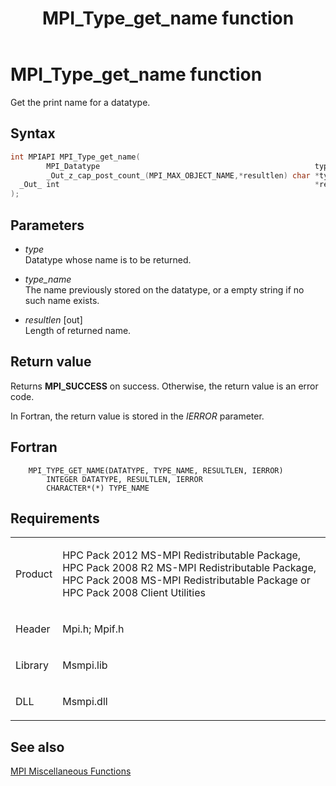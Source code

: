 ﻿---
title: MPI_Type_get_name function
TOCTitle: MPI_Type_get_name function
ms:assetid: e4c1b64b-2aa4-49be-8268-d139b65cc5ec
ms:mtpsurl: https://msdn.microsoft.com/en-us/library/Dn520572(v=VS.85)
ms:contentKeyID: 59361043
ms.date: 03/28/2018
mtps_version: v=VS.85
f1_keywords:
- MPI_TYPE_GET_NAME
- mpif/MPI_Type_get_name
- mpi/MPI_TYPE_GET_NAME
dev_langs:
- C++
- C
---

# MPI\_Type\_get\_name function

Get the print name for a datatype.

## Syntax

``` c++
int MPIAPI MPI_Type_get_name(
        MPI_Datatype                                                type,
        _Out_z_cap_post_count_(MPI_MAX_OBJECT_NAME,*resultlen) char *type_name,
  _Out_ int                                                         *resultlen
);
```

## Parameters

  - *type*  
    Datatype whose name is to be returned.

  - *type\_name*  
    The name previously stored on the datatype, or a empty string if no such name exists.

  - *resultlen* \[out\]  
    Length of returned name.

## Return value

Returns **MPI\_SUCCESS** on success. Otherwise, the return value is an error code.

In Fortran, the return value is stored in the *IERROR* parameter.

## Fortran

``` FORTRAN
    MPI_TYPE_GET_NAME(DATATYPE, TYPE_NAME, RESULTLEN, IERROR)
        INTEGER DATATYPE, RESULTLEN, IERROR
        CHARACTER*(*) TYPE_NAME
```

## Requirements

<table>
<colgroup>
<col/>
<col/>
</colgroup>
<tbody>
<tr class="odd">
<td><p>Product</p></td>
<td><p>HPC Pack 2012 MS-MPI Redistributable Package, HPC Pack 2008 R2 MS-MPI Redistributable Package, HPC Pack 2008 MS-MPI Redistributable Package or HPC Pack 2008 Client Utilities</p></td>
</tr>
<tr class="even">
<td><p>Header</p></td>
<td>Mpi.h;
Mpif.h</td>
</tr>
<tr class="odd">
<td><p>Library</p></td>
<td>Msmpi.lib</td>
</tr>
<tr class="even">
<td><p>DLL</p></td>
<td>Msmpi.dll</td>
</tr>
</tbody>
</table>


## See also

[MPI Miscellaneous Functions](mpi-miscellaneous-functions.md)

